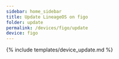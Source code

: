```yaml
---
sidebar: home_sidebar
title: Update LineageOS on figo
folder: update
permalink: /devices/figo/update
device: figo
---
```

{% include templates/device_update.md %}
